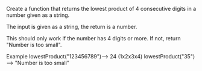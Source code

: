 Create a function that returns the lowest product of 4 consecutive digits in a number given as a string.

The input is given as a string, the return is a number.

This should only work if the number has 4 digits or more. If not, return "Number is too small".

Example
lowestProduct("123456789")--> 24 (1x2x3x4)
lowestProduct("35") --> "Number is too small"